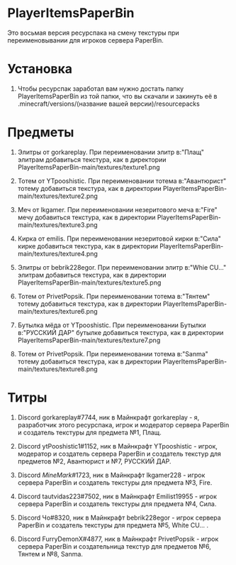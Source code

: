 # PlayerItemsPaperBin
 Это восьмая версия ресурспака на смену текстуры при переименовывании для игроков сервера PaperBin.

# Установка
 1. Чтобы ресурспак заработал вам нужно достать папку PlayerItemsPaperBin из той папки,
 что вы скачали и закинуть её в .minecraft/versions/(название вашей версии)/resourcepacks 

# Предметы
 1. Элитры от gorkareplay. При переименовании элитр в:"Плащ" элитрам
 добавиться текстура, как в директории PlayerItemsPaperBin-main/textures/texture1.png

 2. Тотем от YTpooshistic. При переименовании тотема в:"Авантюрист" 
 тотему добавиться текстура, как в директории PlayerItemsPaperBin-main/textures/texture2.png

 3. Меч от lkgamer. При переименовании незеритового меча в:"Fire"
 мечу добавиться текстура, как в директории PlayerItemsPaperBin-main/textures/texture3.png

 4. Кирка от emilis. При переименовании незеритовой кирки в:"Сила"
 кирке добавиться текстура, как в директории PlayerItemsPaperBin-main/textures/texture4.png
 
 5. Элитры от bebrik228egor. При переименовании элитр в:"Whie CU..."
 элитрам добавиться текстура, как в директории PlayerItemsPaperBin-main/textures/texture5.png

 6. Тотем от PrivetPopsik. При переименовании тотема в:"Тянтем"
 тотему добавиться текстура, как в директории PlayerItemsPaperBin-main/textures/texture6.png

 7. Бутылка мёда от YTpooshistic. При переименовании Бутылки в:"РУССКИЙ ДАР"
 бутылке добавиться текстура, как в директории PlayerItemsPaperBin-main/textures/texture7.png

 8. Тотем от PrivetPopsik. При переименовании тотема в:"Sanma"
 тотему добавиться текстура, как в директории PlayerItemsPaperBin-main/textures/texture8.png
 
# Титры
 1. Discord gorkareplay#7744, ник в Майнкрафт gorkareplay - я, разработчик этого ресурспака,
 игрок и модератор сервера PaperBin и создатель текстуры для предмета №1, Плащ.
 
 2. Discord ytPooshistic1#1152, ник в Майнкрафт YTpooshistic - игрок, модератор и создатель
 сервера PaperBin и создатель текстур для предметов №2, Авантюрист и №7, РУССКИЙ ДАР.

 3. Discord _MineMark_#1723, ник в Майнкрафт lkgamer228 - игрок сервера PaperBin
 и создатель текстуры для предмета №3, Fire.

 4. Discord tautvidas223#7502, ник в Майнкрафт Emilist19955 - игрок сервера PaperBin
 и создатель текстуры для предмета №4, Сила.

 5. Discord Чо#8320, ник в Майнкрафт bebrik228egor - игрок сервера PaperBin и создатель
 текстуры для предмета №5, White CU... .

 6. Discord FurryDemonX#4877, ник в Майнкрафт PrivetPopsik - игрок сервера PaperBin
 и создательница текстур для предметов №6, Тянтем и №8, Sanma.
